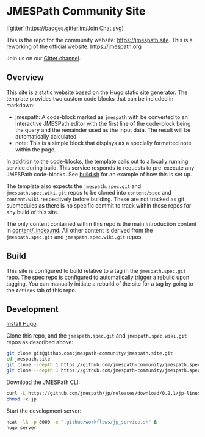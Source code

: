 # JMESPath Community Site

[![gitter](https://badges.gitter.im/Join Chat.svg)](https://gitter.im/jmespath/chat)

This is the repo for the community website: https://jmespath.site. This is a reworking of the official
website: https://jmespath.org

Join us on our [Gitter channel](https://gitter.im/jmespath/chat).

## Overview

This site is a static website based on the Hugo static site generator. The template provides two custom code blocks that
can be included in markdown:

- jmespath: A code-block marked as `jmespath` with be converted to an interactive JMESPath editor with the first line of
  the code-block being the query and the remainder used as the input data. The result will be automatically calculated.
- note: This is a simple block that displays as a specially formatted note within the page.

In addition to the code-blocks, the template calls out to a locally running service during build. This service responds
to requests to pre-execute any JMESPath code-blocks. See [build.sh](.github/workflows/build.sh) for an example of how
this is set up.

The template also expects the `jmespath.spec.git` and `jmespath.spec.wiki.git` repos to be cloned into `content/spec`
and `content/wiki` respectively before building. These are not tracked as git submodules as there is no specific commit
to track within those repos for any build of this site.

The only content contained within this repo is the main introduction content in [content/_index.md](content/_index.md).
All other content is derived from the `jmespath.spec.git` and `jmespath.spec.wiki.git` repos.

## Build

This site is configured to build relative to a tag in the `jmespath.spec.git` repo. The spec repo is configured to
automatically trigger a rebuild upon tagging. You can manually initiate a rebuild of the site for a tag by going to
the `Actions` tab of this repo.

## Development

[Install Hugo](https://gohugo.io/getting-started/installing/).

Clone this repo, and the `jmespath.spec.git` and `jmespath.spec.wiki.git` repos as described above:
```bash
git clone git@github.com:jmespath-community/jmespath.site.git
cd jmespath.site
git clone --depth 1 https://github.com/jmespath-community/jmespath.spec.git content/spec
git clone --depth 1 https://github.com/jmespath-community/jmespath.spec.wiki.git content/wiki
```

Download the JMESPath CLI:
```bash
curl -L https://github.com/jmespath/jp/releases/download/0.2.1/jp-linux-amd64 --output jp
chmod +x jp
```

Start the development server:
```bash
ncat -lk -p 8000 -e ".github/workflows/jp_service.sh" &
hugo server
```
